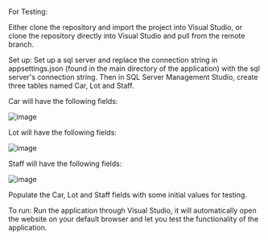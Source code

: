 For Testing:

Either clone the repository and import the project into Visual Studio, or clone the repository directly into Visual Studio and pull from the remote branch.

Set up:
Set up a sql server and replace the connection string in appsettings.json (found in the main directory of the application) with the sql server's connection string.
Then in SQL Server Management Studio, create three tables named Car, Lot and Staff.

Car will have the following fields:

![image](https://github.com/user-attachments/assets/56b3447d-1ad9-4538-83ed-99fe4bf446aa)

Lot will have the following fields:

![image](https://github.com/user-attachments/assets/72f0800a-8014-4a36-b940-bf1c208392ff)

Staff will have the following fields:

![image](https://github.com/user-attachments/assets/7ad67ef2-db60-4e5b-8dbb-f13d4a5b86b2)

Populate the Car, Lot and Staff fields with some initial values for testing.

To run: 
Run the application through Visual Studio, it will automatically open the website on your default browser and let you test the functionality of the application.
